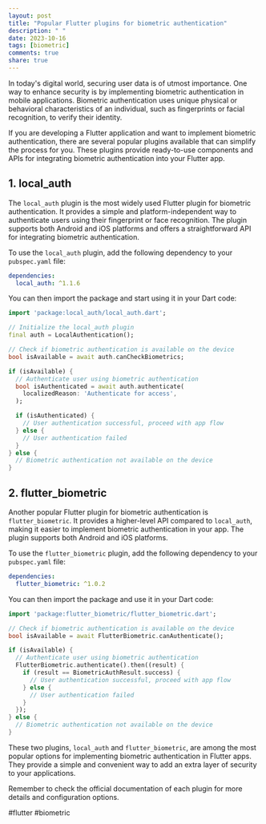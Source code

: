 ```yaml
---
layout: post
title: "Popular Flutter plugins for biometric authentication"
description: " "
date: 2023-10-16
tags: [biometric]
comments: true
share: true
---
```


In today's digital world, securing user data is of utmost importance. One way to enhance security is by implementing biometric authentication in mobile applications. Biometric authentication uses unique physical or behavioral characteristics of an individual, such as fingerprints or facial recognition, to verify their identity.

If you are developing a Flutter application and want to implement biometric authentication, there are several popular plugins available that can simplify the process for you. These plugins provide ready-to-use components and APIs for integrating biometric authentication into your Flutter app.

## 1. local_auth

The `local_auth` plugin is the most widely used Flutter plugin for biometric authentication. It provides a simple and platform-independent way to authenticate users using their fingerprint or face recognition. The plugin supports both Android and iOS platforms and offers a straightforward API for integrating biometric authentication.

To use the `local_auth` plugin, add the following dependency to your `pubspec.yaml` file:

```yaml
dependencies:
  local_auth: ^1.1.6
```

You can then import the package and start using it in your Dart code:

```dart
import 'package:local_auth/local_auth.dart';

// Initialize the local_auth plugin
final auth = LocalAuthentication();

// Check if biometric authentication is available on the device
bool isAvailable = await auth.canCheckBiometrics;

if (isAvailable) {
  // Authenticate user using biometric authentication
  bool isAuthenticated = await auth.authenticate(
    localizedReason: 'Authenticate for access',
  );

  if (isAuthenticated) {
    // User authentication successful, proceed with app flow
  } else {
    // User authentication failed
  }
} else {
  // Biometric authentication not available on the device
}
```

## 2. flutter_biometric

Another popular Flutter plugin for biometric authentication is `flutter_biometric`. It provides a higher-level API compared to `local_auth`, making it easier to implement biometric authentication in your app. The plugin supports both Android and iOS platforms.

To use the `flutter_biometric` plugin, add the following dependency to your `pubspec.yaml` file:

```yaml
dependencies:
  flutter_biometric: ^1.0.2
```

You can then import the package and use it in your Dart code:

```dart
import 'package:flutter_biometric/flutter_biometric.dart';

// Check if biometric authentication is available on the device
bool isAvailable = await FlutterBiometric.canAuthenticate();

if (isAvailable) {
  // Authenticate user using biometric authentication
  FlutterBiometric.authenticate().then((result) {
    if (result == BiometricAuthResult.success) {
      // User authentication successful, proceed with app flow
    } else {
      // User authentication failed
    }
  });
} else {
  // Biometric authentication not available on the device
}
```

These two plugins, `local_auth` and `flutter_biometric`, are among the most popular options for implementing biometric authentication in Flutter apps. They provide a simple and convenient way to add an extra layer of security to your applications.

Remember to check the official documentation of each plugin for more details and configuration options.

\#flutter #biometric